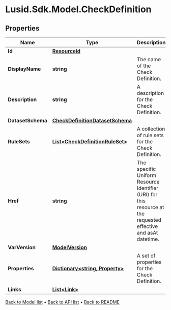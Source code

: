 # Lusid.Sdk.Model.CheckDefinition

## Properties

Name | Type | Description | Notes
------------ | ------------- | ------------- | -------------
**Id** | [**ResourceId**](ResourceId.md) |  | 
**DisplayName** | **string** | The name of the Check Definition. | [optional] 
**Description** | **string** | A description for the Check Definition. | [optional] 
**DatasetSchema** | [**CheckDefinitionDatasetSchema**](CheckDefinitionDatasetSchema.md) |  | [optional] 
**RuleSets** | [**List&lt;CheckDefinitionRuleSet&gt;**](CheckDefinitionRuleSet.md) | A collection of rule sets for the Check Definition. | [optional] 
**Href** | **string** | The specific Uniform Resource Identifier (URI) for this resource at the requested effective and asAt datetime. | [optional] 
**VarVersion** | [**ModelVersion**](ModelVersion.md) |  | [optional] 
**Properties** | [**Dictionary&lt;string, Property&gt;**](Property.md) | A set of properties for the Check Definition. | [optional] 
**Links** | [**List&lt;Link&gt;**](Link.md) |  | [optional] 

[Back to Model list](../README.md#documentation-for-models) &#8226; [Back to API list](../README.md#documentation-for-api-endpoints) &#8226; [Back to README](../README.md)

